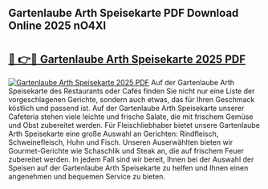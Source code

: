 ## Gartenlaube Arth Speisekarte PDF Download Online 2025 nO4Xl

# <h2><a href="http://gcaij6n.nevu.top/?p=Gartenlaube+Arth+Speisekarte">🔗 👉🔴 Gartenlaube Arth Speisekarte 2025 PDF</a></h2>

[![Gartenlaube Arth Speisekarte 2025 PDF](https://i.imgur.com/dBaPXMq.png)](http://gcaij6n.nevu.top/?p=Gartenlaube+Arth+Speisekarte)
Auf der Gartenlaube Arth Speisekarte des Restaurants oder Cafés finden Sie nicht nur eine Liste der vorgeschlagenen Gerichte, sondern auch etwas, das für Ihren Geschmack köstlich und passend ist. Auf der Gartenlaube Arth Speisekarte unserer Cafeteria stehen viele leichte und frische Salate, die mit frischem Gemüse und Obst zubereitet werden. Für Fleischliebhaber bietet unsere Gartenlaube Arth Speisekarte eine große Auswahl an Gerichten: Rindfleisch, Schweinefleisch, Huhn und Fisch. Unseren Auserwählten bieten wir Gourmet-Gerichte wie Schaschlik und Steak an, die auf frischem Feuer zubereitet werden. In jedem Fall sind wir bereit, Ihnen bei der Auswahl der Speisen auf der Gartenlaube Arth Speisekarte zu helfen und Ihnen einen angenehmen und bequemen Service zu bieten.
